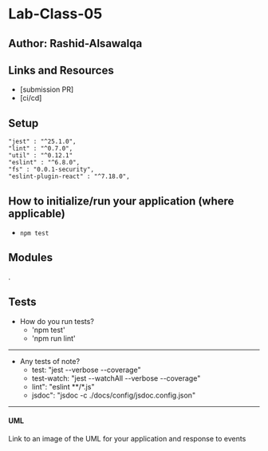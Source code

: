 # Lab-Class-05

## Author: Rashid-Alsawalqa

## 

## Links and Resources

- [submission PR]
- [ci/cd]

## Setup

    "jest" : "^25.1.0",
    "lint" : "^0.7.0",
    "util" : "^0.12.1"
    "eslint" : "^6.8.0",
    "fs" : "0.0.1-security",
    "eslint-plugin-react" : "^7.18.0",

## How to initialize/run your application (where applicable)

- `npm test`

## Modules

.


## Tests

- How do you run tests?
     - 'npm test'
     - 'npm run lint'
____
- Any tests of note?
  - test: "jest --verbose --coverage"
  - test-watch: "jest --watchAll --verbose --coverage"
  - lint": "eslint **/*.js"
  - jsdoc": "jsdoc -c ./docs/config/jsdoc.config.json"
____

#### UML

Link to an image of the UML for your application and response to events
